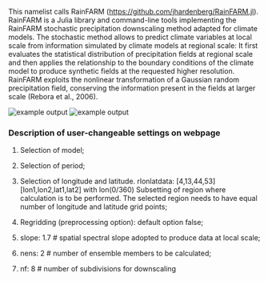 This namelist calls RainFARM (https://github.com/jhardenberg/RainFARM.jl). RainFARM is a Julia library and command-line tools implementing the RainFARM stochastic precipitation downscaling method adapted for climate models. The stochastic method allows to predict climate variables at local scale from information simulated by climate models at regional scale: It first evaluates the statistical distribution of precipitation fields at regional scale and then applies the relationship to the boundary conditions of the climate model to produce synthetic fields at the requested higher resolution. RainFARM exploits the nonlinear transformation of a Gaussian random precipitation field, conserving the information present in the fields at larger scale (Rebora et al., 2006).

![example output](diagnosticsdata/rainfarm/RainFARM_example_8x8.png "Example Output")
![example output](diagnosticsdata/rainfarm/RainFARM_example_64x64.png "Example Output")

### Description of user-changeable settings on webpage

1) Selection of model;

2) Selection of period;

3) Selection of longitude and latitude. rlonlatdata: [4,13,44,53] [lon1,lon2,lat1,lat2] with lon(0/360) Subsetting of region where calculation is to be performed. The selected region needs to have equal number of longitude and latitude grid points;

4) Regridding (preprocessing option): default option false;

5) slope: 1.7  # spatial spectral slope adopted to produce data at local scale;

6) nens: 2  # number of ensemble members to be calculated;

7) nf: 8  # number of subdivisions for downscaling
